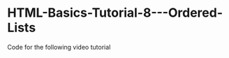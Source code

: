 HTML-Basics-Tutorial-8---Ordered-Lists
======================================

Code for the following video tutorial 
